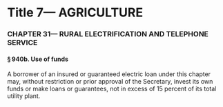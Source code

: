 
# Title 7— AGRICULTURE
### CHAPTER 31— RURAL ELECTRIFICATION AND TELEPHONE SERVICE
#### § 940b. Use of funds

A borrower of an insured or guaranteed electric loan under this chapter may, without restriction or prior approval of the Secretary, invest its own funds or make loans or guarantees, not in excess of 15 percent of its total utility plant.

